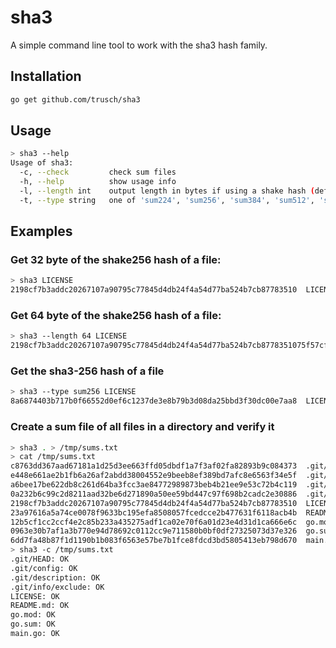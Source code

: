 sha3
====

A simple command line tool to work with the sha3 hash family.

## Installation

```bash
go get github.com/trusch/sha3
```

## Usage
```bash
> sha3 --help
Usage of sha3:
  -c, --check         check sum files
  -h, --help          show usage info
  -l, --length int    output length in bytes if using a shake hash (default 32)
  -t, --type string   one of 'sum224', 'sum256', 'sum384', 'sum512', 'shake128', 'shake256' (default "shake256")
```

## Examples

### Get 32 byte of the shake256 hash of a file:

```bash
> sha3 LICENSE
2198cf7b3addc20267107a90795c77845d4db24f4a54d77ba524b7cb87783510  LICENSE
```

### Get 64 byte of the shake256 hash of a file:

```bash
> sha3 --length 64 LICENSE
2198cf7b3addc20267107a90795c77845d4db24f4a54d77ba524b7cb8778351075f57cf6c53c238e286b7c42dd90a3c4adc92b04cc2fc1205483d108db624354  LICENSE
```

### Get the sha3-256 hash of a file

```bash
> sha3 --type sum256 LICENSE
8a6874403b717b0f66552d0ef6c1237de3e8b79b3d08da25bbd3f30dc00e7aa8  LICENSE
```

### Create a sum file of all files in a directory and verify it

```bash
> sha3 . > /tmp/sums.txt
> cat /tmp/sums.txt
c8763dd367aad67181a1d25d3ee663ffd05dbdf1a7f3af02fa82893b9c084373  .git/HEAD
e448e661ae2b1fb6a26af2abdd38004552e9beeb8ef389bd7afc8e6563f34e5f  .git/config
a6bee17be622db8c261d64ba3fcc3ae84772989873beb4b21ee9e53c72b4c119  .git/description
0a232b6c99c2d8211aad32be6d271890a50ee59bd447c97f698b2cadc2e30886  .git/info/exclude
2198cf7b3addc20267107a90795c77845d4db24f4a54d77ba524b7cb87783510  LICENSE
23a97616a5a74ce0078f9633bc195efa8508057fcedcce2b477631f6118acb4b  README.md
12b5cf1cc2ccf4e2c85b233a435275adf1ca02e70f6a01d23e4d31d1ca666e6c  go.mod
0963e30b7af1a3b770e94d78692c0112cc9e711580b0bf0df27325073d37e326  go.sum
6dd7fa48b87f1d1190b1b083f6563e57be7b1fce8fdcd3bd5805413eb798d670  main.go
> sha3 -c /tmp/sums.txt
.git/HEAD: OK
.git/config: OK
.git/description: OK
.git/info/exclude: OK
LICENSE: OK
README.md: OK
go.mod: OK
go.sum: OK
main.go: OK
```
